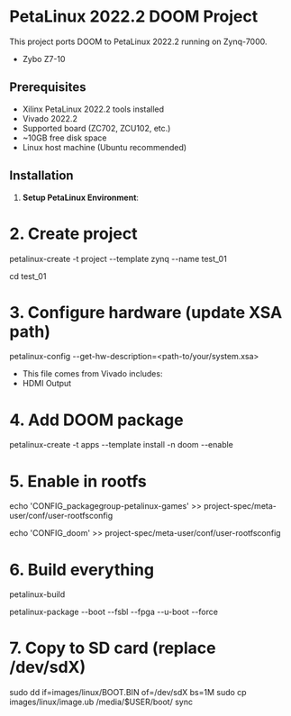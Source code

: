 # PetaLinux 2022.2 DOOM Project

This project ports DOOM to PetaLinux 2022.2 running on Zynq-7000.
- Zybo Z7-10

## Prerequisites

- Xilinx PetaLinux 2022.2 tools installed
- Vivado 2022.2
- Supported board (ZC702, ZCU102, etc.)
- ~10GB free disk space
- Linux host machine (Ubuntu recommended)

## Installation

1. **Setup PetaLinux Environment**:

# 2. Create project 
petalinux-create -t project --template zynq --name test_01

cd test_01

# 3. Configure hardware (update XSA path)
petalinux-config --get-hw-description=<path-to/your/system.xsa>
- This file comes from Vivado includes:
- HDMI Output
  
# 4. Add DOOM package
petalinux-create -t apps --template install -n doom --enable

# 5. Enable in rootfs
echo 'CONFIG_packagegroup-petalinux-games' >> project-spec/meta-user/conf/user-rootfsconfig

echo 'CONFIG_doom' >> project-spec/meta-user/conf/user-rootfsconfig

# 6. Build everything
petalinux-build

petalinux-package --boot --fsbl --fpga --u-boot --force

# 7. Copy to SD card (replace /dev/sdX)
sudo dd if=images/linux/BOOT.BIN of=/dev/sdX bs=1M
sudo cp images/linux/image.ub /media/$USER/boot/
sync
